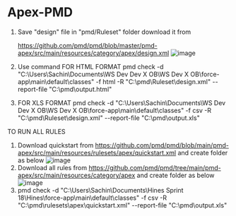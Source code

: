 # Apex-PMD
1. Save "design" file in "pmd/Ruleset" folder download it from

   https://github.com/pmd/pmd/blob/master/pmd-apex/src/main/resources/category/apex/design.xml
 ![image](https://github.com/user-attachments/assets/96f16639-02c2-4dfe-b671-615fc947c7dc)

3. Use command FOR HTML FORMAT pmd check -d "C:\Users\Sachin\Documents\WS Dev Dev X OB\WS Dev X OB\force-app\main\default\classes" -f html -R "C:\pmd\Ruleset\design.xml" --report-file "C:\pmd\output.html"
4. FOR XLS FORMAT pmd check -d "C:\Users\Sachin\Documents\WS Dev Dev X OB\WS Dev X OB\force-app\main\default\classes" -f csv -R "C:\pmd\Ruleset\design.xml" --report-file "C:\pmd\output.xls"

TO RUN ALL RULES
1. Download quickstart from https://github.com/pmd/pmd/blob/main/pmd-apex/src/main/resources/rulesets/apex/quickstart.xml and create folder as below
![image](https://github.com/user-attachments/assets/0cfde265-a3ca-45f5-9588-b12558e7b0d0)
2. Download all rules from https://github.com/pmd/pmd/tree/main/pmd-apex/src/main/resources/category/apex and create folder as below
![image](https://github.com/user-attachments/assets/0fc4822f-327c-4885-b5a8-021127fb06de)
3. pmd check -d "C:\Users\Sachin\Documents\Hines Sprint 18\Hines\force-app\main\default\classes" 
-f csv -R "C:\pmd\rulesets\apex\quickstart.xml" --report-file "C:\pmd\output.xls"


